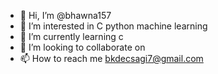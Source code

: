 - 👋 Hi, I’m @bhawna157
- 👀 I’m interested in C python machine learning
- 🌱 I’m currently learning c
- 💞️ I’m looking to collaborate on 
- 📫 How to reach me bkdecsagi7@gmail.com

<!---
bhawna157/bhawna157 is a ✨ special ✨ repository because its `README.md` (this file) appears on your GitHub profile.
You can click the Preview link to take a look at your changes.
--->
